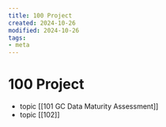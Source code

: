 ```yaml
---
title: 100 Project
created: 2024-10-26
modified: 2024-10-26
tags:
- meta
---
```

# 100 Project
- topic [[101 GC Data Maturity Assessment]]
- topic [[102]]
